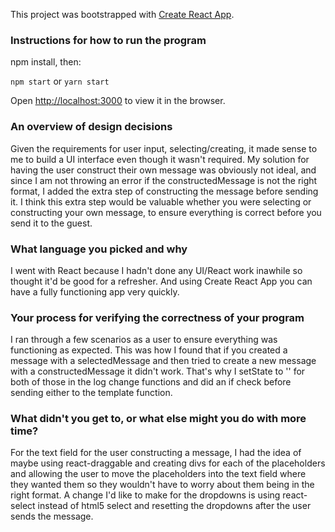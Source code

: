 This project was bootstrapped with [Create React App](https://github.com/facebookincubator/create-react-app).

### Instructions for how to run the program

npm install, then:

`npm start` or `yarn start`

Open [http://localhost:3000](http://localhost:3000) to view it in the browser.

### An overview of design decisions

Given the requirements for user input, selecting/creating, it made sense to me to build a UI interface even though it wasn't required. My solution for having the user construct their own message was obviously not ideal, and since I am not throwing an error if the constructedMessage is not the right format, I added the extra step of constructing the message before sending it. I think this extra step would be valuable whether you were selecting or constructing your own message, to ensure everything is correct before you send it to the guest.

### What language you picked and why

I went with React because I hadn't done any UI/React work inawhile so thought it'd be good for a refresher. And using Create React App you can have a fully functioning app very quickly.

### Your process for verifying the correctness of your program

I ran through a few scenarios as a user to ensure everything was functioning as expected. This was how I found that if you created a message with a selectedMessage and then tried to create a new message with a constructedMessage it didn't work. That's why I setState to '' for both of those in the log change functions and did an if check before sending either to the template function.

### What didn't you get to, or what else might you do with more time?

For the text field for the user constructing a message, I had the idea of maybe using react-draggable and creating divs for each of the placeholders and allowing the user to move the placeholders into the text field where they wanted them so they wouldn't have to worry about them being in the right format. A change I'd like to make for the dropdowns is using react-select instead of html5 select and resetting the dropdowns after the user sends the message.